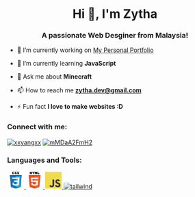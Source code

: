 <h1 align="center">Hi 👋, I'm Zytha</h1>
<h3 align="center">A passionate Web Desginer from Malaysia!</h3>

- 🔭 I’m currently working on [My Personal Portfolio](https://zytha.github.io/profile)

- 🌱 I’m currently learning **JavaScript**

- 💬 Ask me about **Minecraft**

- 📫 How to reach me **zytha.dev@gmail.com**

- ⚡ Fun fact **I love to make websites :D**

<h3 align="left">Connect with me:</h3>
<p align="left">
<a href="https://www.youtube.com/c/xxyangxx" target="blank"><img align="center" src="https://raw.githubusercontent.com/rahuldkjain/github-profile-readme-generator/master/src/images/icons/Social/youtube.svg" alt="xxyangxx" height="30" width="40" /></a>
<a href="https://discord.gg/mMDaA2FmH2" target="blank"><img align="center" src="https://raw.githubusercontent.com/rahuldkjain/github-profile-readme-generator/master/src/images/icons/Social/discord.svg" alt="mMDaA2FmH2" height="30" width="40" /></a>
</p>

<h3 align="left">Languages and Tools:</h3>
<p align="left"> <a href="https://www.w3schools.com/css/" target="_blank" rel="noreferrer"> <img src="https://raw.githubusercontent.com/devicons/devicon/master/icons/css3/css3-original-wordmark.svg" alt="css3" width="40" height="40"/> </a> <a href="https://www.w3.org/html/" target="_blank" rel="noreferrer"> <img src="https://raw.githubusercontent.com/devicons/devicon/master/icons/html5/html5-original-wordmark.svg" alt="html5" width="40" height="40"/> </a> <a href="https://developer.mozilla.org/en-US/docs/Web/JavaScript" target="_blank" rel="noreferrer"> <img src="https://raw.githubusercontent.com/devicons/devicon/master/icons/javascript/javascript-original.svg" alt="javascript" width="40" height="40"/> </a> <a href="https://tailwindcss.com/" target="_blank" rel="noreferrer"> <img src="https://www.vectorlogo.zone/logos/tailwindcss/tailwindcss-icon.svg" alt="tailwind" width="40" height="40"/> </a> </p>
